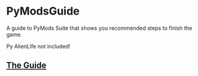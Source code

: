 # PyModsGuide
A guide to PyMods Suite that shows you recommended steps to finish the game.

Py AlienLife not included!

## [The Guide](https://github.com/forstay/PyModsGuide/wiki)

